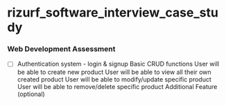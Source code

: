 # rizurf_software_interview_case_study

### Web Development Assessment 


- [ ] Authentication system - login & signup 
Basic CRUD functions 
User will be able to create new product 
User will be able to view all their own created product 
User will be able to modify/update specific product 
User will be able to remove/delete specific product 
Additional Feature (optional)
